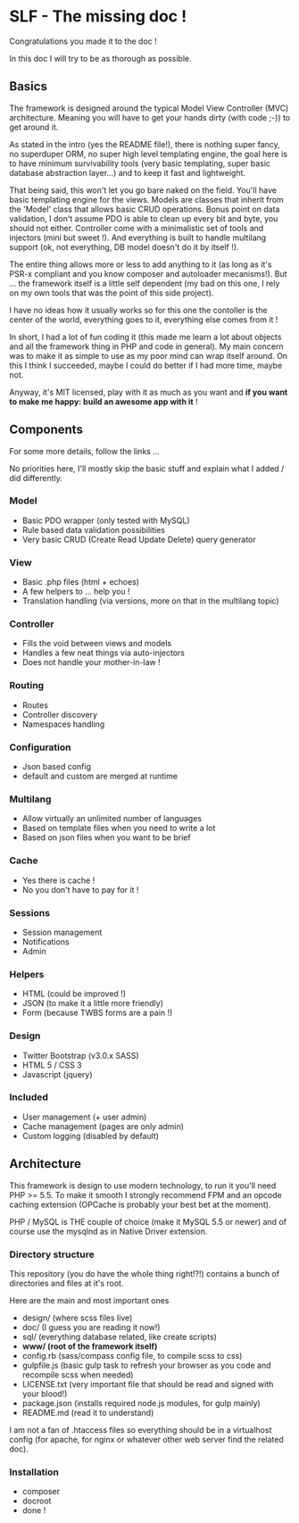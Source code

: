 # SLF - The missing doc !

Congratulations you made it to the doc !

In this doc I will try to be as thorough as possible.

## Basics

The framework is designed around the typical Model View Controller (MVC) architecture. Meaning you will have to get your hands dirty (with code ;-)) to get around it.

As stated in the intro (yes the README file!), there is nothing super fancy, no superduper ORM, no super high level templating engine, the goal here is to have minimum survivability tools (very basic templating, super basic database abstraction layer...) and to keep it fast and lightweight.

That being said, this won't let you go bare naked on the field. You'll have basic templating engine for the views. Models are classes that inherit from the 'Model' class that allows basic CRUD operations. Bonus point on data validation, I don't assume PDO is able to clean up every bit and byte, you should not either. Controller come with a minimalistic set of tools and injectors (mini but sweet !). And everything is built to handle multilang support (ok, not everything, DB model doesn't do it by itself !).

The entire thing allows more or less to add anything to it (as long as it's PSR-x compliant and you know composer and autoloader mecanisms!). But ... the framework itself is a little self dependent (my bad on this one, I rely on my own tools that was the point of this side project).

I have no ideas how it usually works so for this one the contoller is the center of the world, everything goes to it, everything else comes from it !

In short, I had a lot of fun coding it (this made me learn a lot about objects and all the framework thing in PHP and code in general). My main concern was to make it as simple to use as my poor mind can wrap itself around. On this I think I succeeded, maybe I could do better if I had more time, maybe not.

Anyway, it's MIT licensed, play with it as much as you want and **if you want to make me happy: build an awesome app with it** !

## Components

For some more details, follow the links ...

No priorities here, I'll mostly skip the basic stuff and explain what I added / did differently.

### Model

- Basic PDO wrapper (only tested with MySQL)
- Rule based data validation possibilities
- Very basic CRUD (Create Read Update Delete) query generator

### View

- Basic .php files (html + echoes)
- A few helpers to ... help you !
- Translation handling (via versions, more on that in the multilang topic)

### Controller

- Fills the void between views and models
- Handles a few neat things via auto-injectors
- Does not handle your mother-in-law !

### Routing

- Routes
- Controller discovery
- Namespaces handling

### Configuration

- Json based config
- default and custom are merged at runtime

### Multilang

- Allow virtually an unlimited number of languages
- Based on template files when you need to write a lot
- Based on json files when you want to be brief

### Cache

- Yes there is cache !
- No you don't have to pay for it !

### Sessions

- Session management
- Notifications
- Admin

### Helpers

- HTML (could be improved !)
- JSON (to make it a little more friendly)
- Form (because TWBS forms are a pain !)

### Design

- Twitter Bootstrap (v3.0.x SASS)
- HTML 5 / CSS 3
- Javascript (jquery)

### Included

- User management (+ user admin)
- Cache management (pages are only admin)
- Custom logging (disabled by default)


## Architecture

This framework is design to use modern technology, to run it you'll need PHP >= 5.5. To make it smooth I strongly recommend FPM and an opcode caching extension (OPCache is probably your best bet at the moment).

PHP / MySQL is THE couple of choice (make it MySQL 5.5 or newer) and of course use the mysqlnd as in Native Driver extension.

### Directory structure

This repository (you do have the whole thing right!?!) contains a bunch of directories and files at it's root.

Here are the main and most important ones

- design/ (where scss files live)
- doc/ (I guess you are reading it now!)
- sql/ (everything database related, like create scripts)
- **www/ (root of the framework itself)**
- config.rb (sass/compass config file, to compile scss to css)
- gulpfile.js (basic gulp task to refresh your browser as you code and recompile scss when needed)
- LICENSE.txt (very important file that should be read and signed with your blood!)
- package.json (installs required node.js modules, for gulp mainly)
- README.md (read it to understand)

I am not a fan of .htaccess files so everything should be in a virtualhost config (for apache, for nginx or whatever other web server find the related doc).

### Installation

- composer
- docroot
- done !